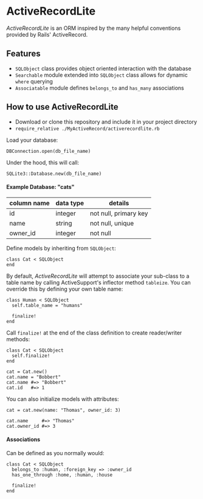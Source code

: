 # ActiveRecordLite

*ActiveRecordLite* is an ORM inspired by the many helpful conventions provided by Rails' ActiveRecord.


[heroku]: http://trackstack.audio

## Features
- `SQLObject` class provides object oriented interaction with the database
- `Searchable` module extended into `SQLObject` class allows for dynamic `where` querying
- `Associatable` module defines `belongs_to` and `has_many` associations

## How to use ActiveRecordLite

- Download or clone this repository and include it in your project directory
- `require_relative ./MyActiveRecord/activerecordlite.rb`


Load your database:

```
DBConnection.open(db_file_name)
```
Under the hood, this will call:
```
SQLite3::Database.new(db_file_name)
```

#### Example Database:  "cats"
column name        | data type  | details
-------------------|------------|-----------------------
id                 | integer    | not null, primary key
name               | string     | not null, unique
owner_id           | integer    | not null


Define models by inheriting from `SQLObject`:
```
class Cat < SQLObject
end
```

By default, *ActiveRecordLite* will attempt to associate your sub-class to a table name by calling ActiveSupport's inflector method `tableize`.  You can override this by defining your own table name:

```
class Human < SQLObject
  self.table_name = "humans"

  finalize!
end
```

Call `finalize!` at the end of the class definition to create reader/writer methods:
```
class Cat < SQLObject
  self.finalize!
end

cat = Cat.new()
cat.name = "Bobbert"
cat.name #=> "Bobbert"
cat.id   #=> 1
```

You can also initialize models with attributes:
```
cat = cat.new(name: "Thomas", owner_id: 3)

cat.name     #=> "Thomas"
cat.owner_id #=> 3
```

#### Associations

Can be defined as you normally would:

```
class Cat < SQLObject
  belongs_to :human, :foreign_key => :owner_id
  has_one_through :home, :human, :house

  finalize!
end
```
